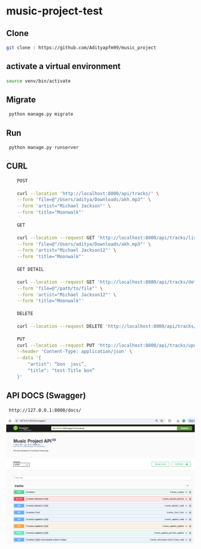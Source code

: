 # music-project-test


## Clone

```bash
git clone : https://github.com/Adityapfm99/music_project
```

## activate a virtual environment
```bash
source venv/bin/activate
```

## Migrate 
```bash
 python manage.py migrate
```

## Run 
```bash
 python manage.py runserver
```

## CURL 
```bash
    POST

    curl --location 'http://localhost:8000/api/tracks/' \
    --form 'file=@"/Users/aditya/Downloads/akh.mp3"' \
    --form 'artist="Michael Jackson"' \
    --form 'title="Moonwalk"'

    GET

    curl --location --request GET 'http://localhost:8000/api/tracks/list' \
    --form 'file=@"/Users/aditya/Downloads/akh.mp3"' \
    --form 'artist="Michael Jackson12"' \
    --form 'title="Moonwalk"'

    GET DETAIL

    curl --location --request GET 'http://localhost:8000/api/tracks/detail/1' \
    --form 'file=@"/path/to/file"' \
    --form 'artist="Michael Jackson12"' \
    --form 'title="Moonwalk"'

    DELETE

    curl --location --request DELETE 'http://localhost:8000/api/tracks/delete/4'

    PUT
    curl --location --request PUT 'http://localhost:8000/api/tracks/update/2' \
    --header 'Content-Type: application/json' \
    --data '{
        "artist": “bon  jovi”,
        "title": "test Title bon”
    }'
```


## API DOCS (Swagger)
```bash
 http://127.0.0.1:8000/docs/
```

![Alt text](img/swagger.png)



